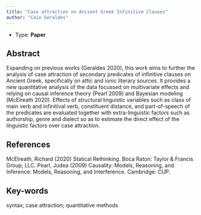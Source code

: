 ```yaml
---
title: "Case attraction on Ancient Greek Infinitive Clauses"
author: "Caio Geraldes"
---
```


- Type: **Paper**

## Abstract

Expanding on previous works (Geraldes 2020), this work aims to further the analysis of
case attraction of secondary predicates of infinitive clauses on Ancient Greek,
specifically on attic and ionic literary sources.
It provides a new quantitative analysis of the data focussed on multivariate
effects and relying on causal inference theory (Pearl 2009) and Bayesian modeling
(McElreath 2020).
Effects of structural linguistic variables such as class of main verb and
infinitival verb, constituent distance, and part-of-speech of the predicates are
evaluated together with extra-linguistic factors such as authorship, genre and dialect 
so as to estimate the direct effect of the linguistic factors over case attraction.

## References
McElreath, Richard (2020) Statical Rethinking. Boca Raton: Taylor & Francis Group, LLC.
Pearl, Judea (2009) Causality: Models, Reasoning, and Inference: Models, Reasoning, and Interference. Cambridge: CUP.

## Key-words
syntax; case attraction; quantitative methods
